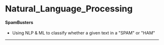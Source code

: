 # Natural_Language_Processing

#### SpamBusters
- Using NLP & ML to classify whether a given text in a "SPAM" or "HAM" 
<hr>
